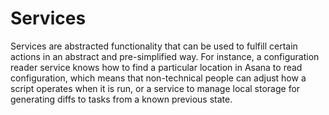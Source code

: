 # Services


Services are abstracted functionality that can be used to fulfill certain actions in an abstract and pre-simplified way. For instance, a configuration reader service knows how to find a particular location in Asana to read configuration, which means that non-technical people can adjust how a script operates when it is run, or a service to manage local storage for generating diffs to tasks from a known previous state.
